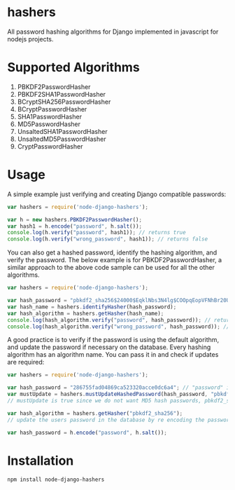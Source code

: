 # hashers
All password hashing algorithms for Django implemented in javascript for nodejs projects.

# Supported Algorithms

1. PBKDF2PasswordHasher
2. PBKDF2SHA1PasswordHasher
3. BCryptSHA256PasswordHasher
4. BCryptPasswordHasher
5. SHA1PasswordHasher
6. MD5PasswordHasher
7. UnsaltedSHA1PasswordHasher
8. UnsaltedMD5PasswordHasher
9. CryptPasswordHasher

# Usage

A simple example just verifying and creating Django compatible passwords:

```javascript
var hashers = require('node-django-hashers');

var h = new hashers.PBKDF2PasswordHasher();
var hash1 = h.encode("password", h.salt());
console.log(h.verify("password", hash1)); // returns true
console.log(h.verify("wrong_password", hash1)); // returns false
```

You can also get a hashed password, identify the hashing algorithm, and verify the password. The below example is for PBKDF2PasswordHasher, a similar approach to the above code sample can be used for all the other algorithms.

```javascript
var hashers = require('node-django-hashers');

var hash_password = "pbkdf2_sha256$24000$EqklNbs3N4lg$COOpqEopVFNhBr20UOtUIm63RGYnX/0efMcNAEOFo50=";
var hash_name = hashers.identifyHasher(hash_password);
var hash_algorithm = hashers.getHasher(hash_name);
console.log(hash_algorithm.verify("password", hash_password)); // returns true
console.log(hash_algorithm.verify("wrong_password", hash_password)); // returns false
```

A good practice is to verify if the password is using the default algorithm, and update the password if necessary on the database. Every hashing algorithm has an algorithm name. You can pass it in and check if updates are required:

```javascript
var hashers = require('node-django-hashers');

var hash_password = "286755fad04869ca523320acce0dc6a4"; // "password" in md5
var mustUpdate = hashers.mustUpdateHashedPassword(hash_password, "pbkdf2_sha256");
// mustUpdate is true since we do not want MD5 hash passwords, pbkdf2_sha256 is the default

var hash_algorithm = hashers.getHasher("pbkdf2_sha256");
// update the users password in the database by re encoding the password here

var hash_password = h.encode("password", h.salt());
```



# Installation
```ssh
npm install node-django-hashers
```

